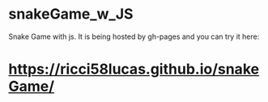 # snakeGame_w_JS
Snake Game with js. It is being hosted by gh-pages and you can try it here: 
# https://ricci58lucas.github.io/snakeGame/
